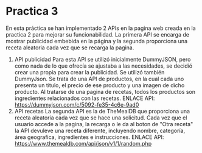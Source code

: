 # Practica 3

En esta práctica se han implementado 2 APIs en la pagina web creada en la practica 2 para mejorar su funcionabilidad. La primera API se encarga de mostrar publicidad embebida en la página y la segunda proporciona una receta aleatoria cada vez que se recarga la pagina. 

1. API publicidad
   Para esta API se utilizó inicialmente DummyJSON, pero como nada de lo que ofrecía se ajustaba a las necesidades, se decidió crear una propia para crear la publicidad. Se utilizó también DummyJson.
   Se trata de una API de productos, en la cual cada uno presenta un titulo, el precio de ese producto y una imagen de dicho producto. Al tratarse de una pagina de recetas, todos los productos son ingredientes relacionados con las recetas.
   ENLACE API: https://dummyjson.com/c/5092-fe35-4c6e-9ad0
2. API recetas
   La segunda API es la de TheMealDB que proporciona una receta aleatoria cada vez que se hace una solicitud. Cada vez que el usuario accede a la pagina, la recarga o le da al boton de "Otra receta" la API devuleve una receta diferente, incluyendo nombre, categoría, área geografica, ingredientes e instrucciones.
   ENLACE API: https://www.themealdb.com/api/json/v1/1/random.php

